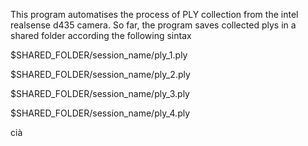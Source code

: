 This program automatises the process of PLY collection from the intel realsense d435 camera.
So far, the program saves collected plys in a shared folder according the following sintax

$SHARED_FOLDER/session_name/ply_1.ply

$SHARED_FOLDER/session_name/ply_2.ply

$SHARED_FOLDER/session_name/ply_3.ply

$SHARED_FOLDER/session_name/ply_4.ply



cià
